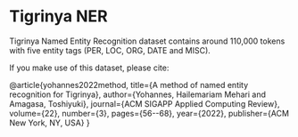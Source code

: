 # Tigrinya NER


Tigrinya Named Entity Recognition dataset contains around 110,000 tokens with five entity tags (PER, LOC, ORG, DATE and MISC).


 
 
If you make use of this dataset, please cite:

@article{yohannes2022method,
  title={A method of named entity recognition for Tigrinya},
  author={Yohannes, Hailemariam Mehari and Amagasa, Toshiyuki},
  journal={ACM SIGAPP Applied Computing Review},
  volume={22},
  number={3},
  pages={56--68},
  year={2022},
  publisher={ACM New York, NY, USA}
}
 
